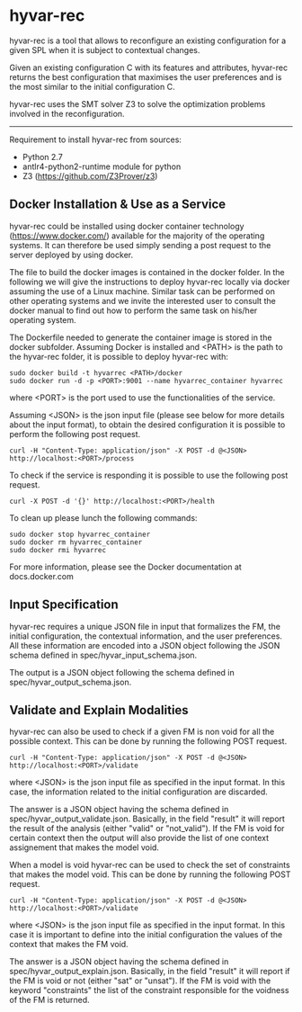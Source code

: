 # hyvar-rec

hyvar-rec is a tool that allows to reconfigure an existing configuration 
for a given SPL when it is subject to contextual changes.

Given an existing configuration C with its features and attributes, hyvar-rec
returns the best configuration that maximises the user preferences and is
the most similar to the initial configuration C.

hyvar-rec uses the SMT solver Z3 to solve the
optimization problems involved in the reconfiguration.

----

Requirement to install hyvar-rec from sources:
 - Python 2.7
 - antlr4-python2-runtime module for python
 - Z3 (https://github.com/Z3Prover/z3)

Docker Installation & Use as a Service
----------------------
hyvar-rec could be installed using docker container technology
(https://www.docker.com/) available for the majority of the operating systems.
It can therefore be used simply sending a post request to the server deployed
by using docker.

The file to build the docker images is contained in the docker folder. In the
following we will give the instructions to deploy hyvar-rec locally via docker
assuming the use of a Linux machine.  Similar task can be performed on other
operating systems and we invite the interested user to consult the docker
manual to find out how to perform the same task on his/her operating system.

The Dockerfile needed to generate the container image is stored in the
docker subfolder. Assuming Docker is installed and \<PATH\> is the path to
the hyvar-rec folder, it is possible to deploy hyvar-rec with:

```
sudo docker build -t hyvarrec <PATH>/docker
sudo docker run -d -p <PORT>:9001 --name hyvarrec_container hyvarrec
```

where \<PORT\> is the port used to use the functionalities of the service.

Assuming \<JSON\> is the json input file (please see below for more details
about the input format), to obtain the desired configuration it is possible
to perform the following post request.

```
curl -H "Content-Type: application/json" -X POST -d @<JSON> http://localhost:<PORT>/process
```

To check if the service is responding it is possible to use the following
post request.
```
curl -X POST -d '{}' http://localhost:<PORT>/health
```

To clean up please lunch the following commands:

```
sudo docker stop hyvarrec_container
sudo docker rm hyvarrec_container
sudo docker rmi hyvarrec
```

For more information, please see the Docker documentation at docs.docker.com

Input Specification
----------------------
hyvar-rec requires a unique JSON file in input that formalizes the FM, the
initial configuration, the contextual information, and the user preferences.
All these information are encoded into a JSON object following the JSON
schema defined in spec/hyvar_input_schema.json.

The output is a JSON object following
the schema defined in spec/hyvar_output_schema.json.

Validate and Explain Modalities
----------------------

hyvar-rec can also be used to check if a given FM is non void for all the possible context.
This can be done by running the following POST request.

```
curl -H "Content-Type: application/json" -X POST -d @<JSON> http://localhost:<PORT>/validate
```

where \<JSON\> is the json input file as specified in the input format.
In this case, the information related to the initial configuration are discarded.

The answer is a JSON object having the schema defined in spec/hyvar_output_validate.json.
Basically, in the field "result" it will report the result of the analysis (either "valid" or "not_valid").
If the FM is void for certain context then the output will also provide the list of one context
assignement that makes the model void.

When a model is void hyvar-rec can be used to check the set of constraints that makes the model void.
This can be done by running the following POST request.

```
curl -H "Content-Type: application/json" -X POST -d @<JSON> http://localhost:<PORT>/validate
```

where \<JSON\> is the json input file as specified in the input format. In this case it is
important to define into the initial configuration the values of the context
that makes the FM void.

The answer is a JSON object having the schema defined in spec/hyvar_output_explain.json.
Basically, in the field "result" it will report if the FM is void or not (either "sat" or "unsat").
If the FM is void with the keyword "constraints" the list of the constraint responsible for the
voidness of the FM is returned.